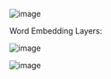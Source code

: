 ![image](https://user-images.githubusercontent.com/67424390/209439165-2a25ec53-48aa-4dbe-8f26-e5d4b933b5ab.png)


Word Embedding Layers:

![image](https://user-images.githubusercontent.com/67424390/209439232-28990e0a-92bf-48cf-92c7-158ed6939435.png)


![image](https://user-images.githubusercontent.com/67424390/209439246-64f65ec0-5e10-4922-aba4-6a4fafa335c0.png)


